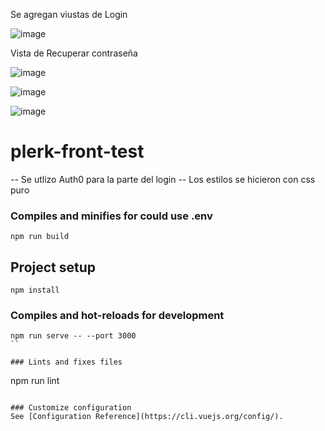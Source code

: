 
Se agregan viustas de Login

![image](https://user-images.githubusercontent.com/30103350/155566979-52087e9c-f788-4812-ae5b-ec69efa775f4.png)


Vista de Recuperar contraseña

![image](https://user-images.githubusercontent.com/30103350/155567068-2a5620c8-7eb8-4f5c-a478-06c560a25243.png)

![image](https://user-images.githubusercontent.com/30103350/155567219-a8ef6ec4-de69-4788-81c2-5b83797368cb.png)

![image](https://user-images.githubusercontent.com/30103350/155567370-78a106db-8d18-4765-97f5-191aadabdfa0.png)

# plerk-front-test

-- Se utlizo Auth0 para la parte del login
-- Los estilos se hicieron con css puro

### Compiles and minifies for could use .env
```
npm run build
```

## Project setup
```
npm install
```

### Compiles and hot-reloads for development
```
npm run serve -- --port 3000
``

### Lints and fixes files
```
npm run lint
```

### Customize configuration
See [Configuration Reference](https://cli.vuejs.org/config/).




